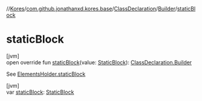 //[Kores](../../../../index.md)/[com.github.jonathanxd.kores.base](../../index.md)/[ClassDeclaration](../index.md)/[Builder](index.md)/[staticBlock](static-block.md)

# staticBlock

[jvm]\
open override fun [staticBlock](static-block.md)(value: [StaticBlock](../../-static-block/index.md)): [ClassDeclaration.Builder](index.md)

See [ElementsHolder.staticBlock](../../-elements-holder/static-block.md)

[jvm]\
var [staticBlock](static-block.md): [StaticBlock](../../-static-block/index.md)
